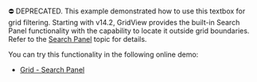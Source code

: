 ⛔ DEPRECATED. This example demonstrated how to use this textbox for grid filtering. Starting with v14.2, GridView provides the built-in Search Panel functionality with the capability to locate it outside grid boundaries. Refer to the <a href="http://docs.devexpress.devx/AspNet/17651/components/grid-view/concepts/filter-data/search-panel">Search Panel</a> topic for details.

You can try this functionality in the following online demo:
- <a href="https://demos.devexpress.com/ASPxGridViewDemos/Filtering/SearchPanel.aspx">Grid - Search Panel</a>
